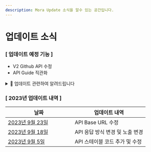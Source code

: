 ```yaml
---
description: Mora Update 소식을 알수 있는 공간입니다.
---
```


# 업데이트 소식

### \[ 업데이트 예정 기능 ]

* V2 Github API 수정
* API Guide 직관화

<details>

<summary>📢 업데이트 관련하여 알려드립니다</summary>

* Mora의 업데이트이후 에러가 발생하실 경우 [문의하기](https://docs.mora-bot.kr/help)에서 하실수 있습니다!
* 업데이트 이후 불안정한 현상이 발생한다면 아래 단축키로 캐시 삭제를 시도해 주세요.\
  (※ 윈도우 OS: `Ctrl` + `Shift` + `R` / 맥 OS: `Command` + `Shift` + `R`)
* 캐시 삭제 이후로도 문제가 발생한다면 [Mora 고객센터](https://docs.mora-bot.kr/help)로 즉시 문의해 주세요.

</details>

### \[ 2023년 업데이트 내역 ]

<table><thead><tr><th width="193">날짜</th><th>업데이트 내역</th></tr></thead><tbody><tr><td><a href="230918.md">2023년 9월 23일</a></td><td>API Base URL 수정</td></tr><tr><td><a href="230918-1.md">2023년 9월 18일</a></td><td>API 응답 방식 변경 및 노출 변경</td></tr><tr><td><a href="https://docs.mora-bot.kr/updates/230905">2023년 9월 5일</a></td><td>API 스테이블 코드 추가 및 수정</td></tr></tbody></table>
